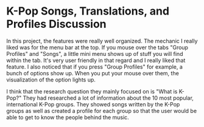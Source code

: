 # K-Pop Songs, Translations, and Profiles Discussion

In this project, the features were really well organized. The mechanic I really liked was for the menu bar at the top. If you mouse over the tabs "Group Profiles" and "Songs", a little mini menu shows up of stuff you will find within the tab. It's very user friendly in that regard and I really liked that feature. I also noticed that if you press "Group Profiles" for example, a bunch of options show up. When you put your mouse over them, the visualization of the option lights up.

I think that the research question they mainly focused on is "What is K-Pop?" They had researched a lot of information about the 10 most popular, international K-Pop groups. They showed songs written by the K-Pop groups as well as created a profile for each group so that the user would be able to get to know the people behind the music.
